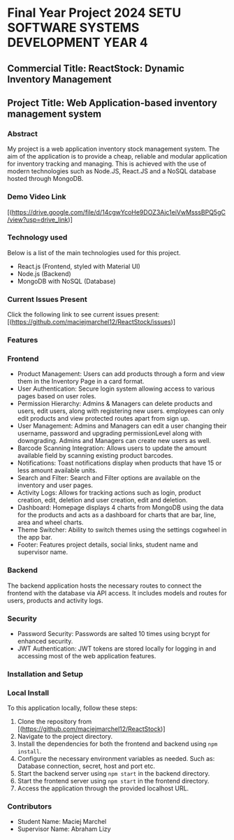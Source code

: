 # Final Year Project 2024 SETU SOFTWARE SYSTEMS DEVELOPMENT YEAR 4

## Commercial Title: ReactStock: Dynamic Inventory Management
## Project Title: Web Application-based inventory management system

### Abstract

My project is a web application inventory stock management system. The aim of the application is to provide a cheap, reliable and modular application for inventory tracking and managing. This is achieved with the use of modern technologies such as Node.JS, React.JS and a NoSQL database hosted through MongoDB.

### Demo Video Link

[(https://drive.google.com/file/d/14cgwYcoHe9DOZ3Ajc1eiVwMsssBPQ5gC/view?usp=drive_link)]

### Technology used
Below is a list of the main technologies used for this project.

- React.js (Frontend, styled with Material UI)
- Node.js (Backend)
- MongoDB with NoSQL (Database)

### Current Issues Present

Click the following link to see current issues present: [(https://github.com/maciejmarchel12/ReactStock/issues)]

### Features

### Frontend

- Product Management: Users can add products through a form and view them in the Inventory Page in a card format.
- User Authentication: Secure login system allowing access to various pages based on user roles.
- Permission Hierarchy: Admins & Managers can delete products and users, edit users, along with registering new users.
employees can only edit products and view protected routes apart from sign up.
- User Management: Admins and Managers can edit a user changing their username, password and upgrading permissionLevel along with downgrading. Admins and Managers can create new users as well.
- Barcode Scanning Integration: Allows users to update the amount available field by scanning existing product barcodes.
- Notifications: Toast notifications display when products that have 15 or less amount available units.
- Search and Filter: Search and Filter options are available on the inventory and user pages.
- Activity Logs: Allows for tracking actions such as login, product creation, edit, deletion and user creation, edit and deletion.
- Dashboard: Homepage displays 4 charts from MongoDB using the data for the products and acts as a dashboard for charts that are
bar, line, area and wheel charts.
- Theme Switcher: Ability to switch themes using the settings cogwheel in the app bar.
- Footer: Features project details, social links, student name and supervisor name. 

### Backend

The backend application hosts the necessary routes to connect the frontend with the database via API access. It includes models and routes for users, products and activity logs.

### Security

- Password Security: Passwords are salted 10 times using bcrypt for enhanced security.
- JWT Authentication: JWT tokens are stored locally for logging in and accessing most of the web application features.

### Installation and Setup

### Local Install

To this application locally, follow these steps:

1. Clone the repository from [(https://github.com/maciejmarchel12/ReactStock)]
2. Navigate to the project directory.
3. Install the dependencies for both the frontend and backend using `npm install`.
4. Configure the necessary environment variables as needed. Such as: Database connection, secret, host and port etc.
5. Start the backend server using `npm start` in the backend directory.
6. Start the frontend server using `npm start` in the frontend directory.
7. Access the application through the provided localhost URL.

### Contributors

- Student Name: Maciej Marchel
- Supervisor Name: Abraham Lizy

